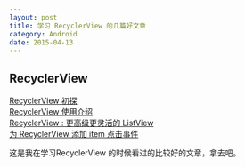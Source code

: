 ```yaml
---
layout: post
title: 学习 RecyclerView 的几篇好文章
category: Android
date: 2015-04-13
---   
```


## RecyclerView   


[RecyclerView 初探](http://www.jcodecraeer.com/a/anzhuokaifa/androidkaifa/2015/0719/3201.html)   
[RecyclerView 使用介绍](http://jcodecraeer.com/a/anzhuokaifa/androidkaifa/2014/1118/2004.html)   
[RecyclerView : 更高级更灵活的 ListView](http://www.jcodecraeer.com/a/anzhuokaifa/androidkaifa/2014/0710/1631.html)   
[为 RecyclerView 添加 item 点击事件](http://www.jcodecraeer.com/a/anzhuokaifa/androidkaifa/2015/0327/2647.html)   


这是我在学习RecyclerView 的时候看过的比较好的文章，拿去吧。   
   
